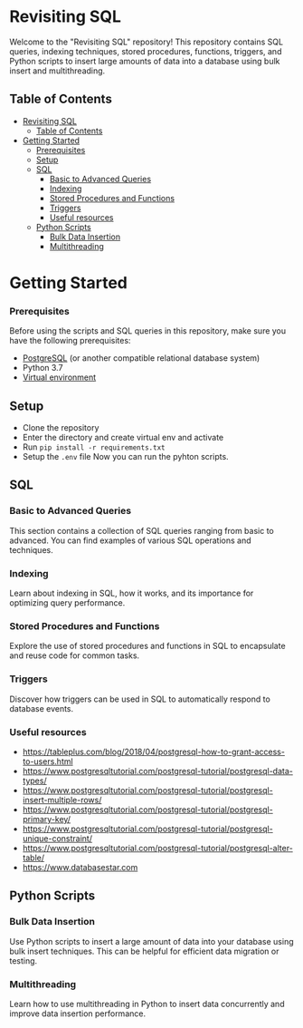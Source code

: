 # Revisiting SQL

Welcome to the "Revisiting SQL" repository! This repository contains SQL queries, indexing techniques, stored procedures, functions, triggers, and Python scripts to insert large amounts of data into a database using bulk insert and multithreading.

## Table of Contents

- [Revisiting SQL](#revisiting-sql)
  - [Table of Contents](#table-of-contents)
- [Getting Started](#getting-started)
  - [Prerequisites](#prerequisites)
  - [Setup](#setup)
  - [SQL](#sql)
    - [Basic to Advanced Queries](#basic-to-advanced-queries)
    - [Indexing](#indexing)
    - [Stored Procedures and Functions](#stored-procedures-and-functions)
    - [Triggers](#triggers)
    - [Useful resources](#useful-resources)
  - [Python Scripts](#python-scripts)
    - [Bulk Data Insertion](#bulk-data-insertion)
    - [Multithreading](#multithreading)

# Getting Started

### Prerequisites

Before using the scripts and SQL queries in this repository, make sure you have the following prerequisites:

- [PostgreSQL](https://www.postgresql.org/) (or another compatible relational database system)
- Python 3.7
- [Virtual environment](https://www.geeksforgeeks.org/creating-python-virtual-environment-windows-linux/)

## Setup

- Clone the repository
- Enter the directory and create virtual env and activate
- Run `pip install -r requirements.txt`
- Setup the `.env` file
  Now you can run the pyhton scripts.

## SQL

### Basic to Advanced Queries

This section contains a collection of SQL queries ranging from basic to advanced. You can find examples of various SQL operations and techniques.

### Indexing

Learn about indexing in SQL, how it works, and its importance for optimizing query performance.

### Stored Procedures and Functions

Explore the use of stored procedures and functions in SQL to encapsulate and reuse code for common tasks.

### Triggers

Discover how triggers can be used in SQL to automatically respond to database events.

### Useful resources

- https://tableplus.com/blog/2018/04/postgresql-how-to-grant-access-to-users.html
- https://www.postgresqltutorial.com/postgresql-tutorial/postgresql-data-types/
- https://www.postgresqltutorial.com/postgresql-tutorial/postgresql-insert-multiple-rows/
- https://www.postgresqltutorial.com/postgresql-tutorial/postgresql-primary-key/
- https://www.postgresqltutorial.com/postgresql-tutorial/postgresql-unique-constraint/
- https://www.postgresqltutorial.com/postgresql-tutorial/postgresql-alter-table/
- https://www.databasestar.com

## Python Scripts

### Bulk Data Insertion

Use Python scripts to insert a large amount of data into your database using bulk insert techniques. This can be helpful for efficient data migration or testing.

### Multithreading

Learn how to use multithreading in Python to insert data concurrently and improve data insertion performance.
